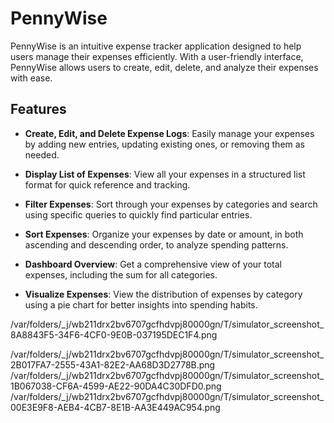 # PennyWise

PennyWise is an intuitive expense tracker application designed to help users manage their expenses efficiently. With a user-friendly interface, PennyWise allows users to create, edit, delete, and analyze their expenses with ease.

## Features

- **Create, Edit, and Delete Expense Logs**: Easily manage your expenses by adding new entries, updating existing ones, or removing them as needed.
  
- **Display List of Expenses**: View all your expenses in a structured list format for quick reference and tracking.

- **Filter Expenses**: Sort through your expenses by categories and search using specific queries to quickly find particular entries.

- **Sort Expenses**: Organize your expenses by date or amount, in both ascending and descending order, to analyze spending patterns.

- **Dashboard Overview**: Get a comprehensive view of your total expenses, including the sum for all categories.

- **Visualize Expenses**: View the distribution of expenses by category using a pie chart for better insights into spending habits.


/var/folders/_j/wb211drx2bv6707gcfhdvpj80000gn/T/simulator_screenshot_8A8843F5-34F6-4CF0-9E0B-037195DEC1F4.png

/var/folders/_j/wb211drx2bv6707gcfhdvpj80000gn/T/simulator_screenshot_2B017FA7-2555-43A1-82E2-AA68D3D2778B.png
/var/folders/_j/wb211drx2bv6707gcfhdvpj80000gn/T/simulator_screenshot_1B067038-CF6A-4599-AE22-90DA4C30DFD0.png
/var/folders/_j/wb211drx2bv6707gcfhdvpj80000gn/T/simulator_screenshot_00E3E9F8-AEB4-4CB7-8E1B-AA3E449AC954.png
